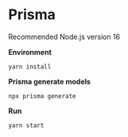 # Prisma

Recommended Node.js version 16

**Environment**

```shell
yarn install
```

**Prisma generate models**

```shell
npx prisma generate
```

**Run**

```shell
yarn start
```
